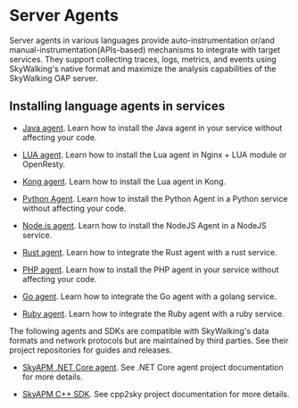 # Server Agents

Server agents in various languages provide auto-instrumentation or/and manual-instrumentation(APIs-based) mechanisms to
integrate with target services. They support collecting traces, logs, metrics, and events using SkyWalking's native
format and maximize the analysis capabilities of the SkyWalking OAP server.

## Installing language agents in services

- [Java agent](https://skywalking.apache.org/docs/skywalking-java/next/en/setup/service-agent/java-agent/readme/). Learn how to install the Java agent in your service without affecting your code.

- [LUA agent](https://github.com/apache/skywalking-nginx-lua). Learn how to install the Lua agent in Nginx + LUA module or OpenResty.

- [Kong agent](https://github.com/apache/skywalking-kong). Learn how to install the Lua agent in Kong.

- [Python Agent](https://skywalking.apache.org/docs/skywalking-python/next/en/setup/cli/). Learn how to install the Python Agent in a Python service without affecting your code.

- [Node.js agent](https://github.com/apache/skywalking-nodejs). Learn how to install the NodeJS Agent in a NodeJS service.

- [Rust agent](https://github.com/apache/skywalking-rust). Learn how to integrate the Rust agent with a rust service.

- [PHP agent](https://skywalking.apache.org/docs/skywalking-php/next/readme/). Learn how to install the PHP agent in your service without affecting your code.

- [Go agent](https://skywalking.apache.org/docs/skywalking-go/next/readme/). Learn how to integrate the Go agent with a golang service.

- [Ruby agent](https://skywalking.apache.org/docs/skywalking-ruby/next/readme/). Learn how to integrate the Ruby agent with a ruby service.

The following agents and SDKs are compatible with SkyWalking's data formats and network protocols but are maintained by
third parties. See their project repositories for guides and releases.

- [SkyAPM .NET Core agent](https://github.com/SkyAPM/SkyAPM-dotnet). See .NET Core agent project documentation for more
  details.

- [SkyAPM C++ SDK](https://github.com/SkyAPM/cpp2sky). See cpp2sky project documentation for more details.

